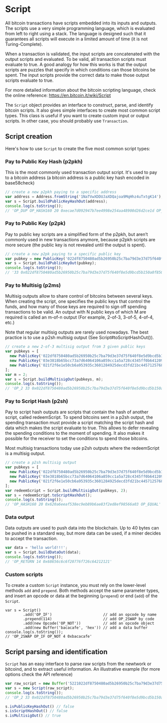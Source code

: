 # Script

All bitcoin transactions have scripts embedded into its inputs and outputs.
The scripts use a very simple programming language, which is evaluated from
left to right using a stack. The language is designed such that it guarantees
all scripts will execute in a limited amount of time (it is not Turing-Complete).

When a transaction is validated, the input scripts are concatenated with the output
scripts and evaluated. To be valid, all transaction scripts must evaluate to true. 
A good analogy for how this works is that the output scripts are puzzles that specify
in which conditions can those bitcoins be spent. The input scripts provide the correct
data to make those output scripts evaluate to true.


For more detailed information about the bitcoin scripting language, check the
online reference: https://en.bitcoin.it/wiki/Script

The `Script` object provides an interface to construct, parse, and identify bitcoin
scripts. It also gives simple interfaces to create most common script types. This class
is useful if you want to create custom input or output scripts. In other case,
you should probably use `Transaction`.


## Script creation

Here's how to use `Script` to create the five most common script types:

### Pay to Public Key Hash (p2pkh)

This is the most commonly used transaction output script. It's used to pay to
a bitcoin address (a bitcoin address is a public key hash encoded in base58check)

```javascript
// create a new p2pkh paying to a specific address
var address = Address.fromString('1NaTVwXDDUJaXDQajoa9MqHhz4uTxtgK14');
var s = Script.buildPublicKeyHashOut(address);
console.log(s.toString());
// 'OP_DUP OP_HASH160 20 0xecae7d092947b7ee4998e254aa48900d26d2ce1d OP_EQUALVERIFY OP_CHECKSIG'
```
### Pay to Public Key (p2pk)

Pay to public key scripts are a simplified form of the p2pkh,
but aren’t commonly used in new transactions anymore, because p2pkh scripts are
more secure (the public key is not revealed until the output is spent). 

```javascript
// create a new p2pk paying to a specific public key
var pubkey = new PublicKey('022df8750480ad5b26950b25c7ba79d3e37d75f640f8e5d9bcd5b150a0f85014da');
var s = Script.buildPublicKeyOut(pubkey);
console.log(s.toString());
// '33 0x022df8750480ad5b26950b25c7ba79d3e37d75f640f8e5d9bcd5b150a0f85014da OP_CHECKSIG'
```

### Pay to Multisig (p2ms)

Multisig outputs allow to share control of bitcoins between several keys. When creating
the script, one specifies the public keys that control the funds, and how many of those
keys are required to sign off spending transactions to be valid. An output with N public keys
of which M are required is called an m-of-n output (For example, 2-of-3, 3-of-5, 4-of-4, etc.)

Note that regular multisig outputs are rarely used nowadays. The best practice
is to use a p2sh multisig output (See Script#toScriptHashOut()).

```javascript
// create a new 2-of-3 multisig output from 3 given public keys
var pubkeys = [
  new PublicKey('022df8750480ad5b26950b25c7ba79d3e37d75f640f8e5d9bcd5b150a0f85014da'),
  new PublicKey('03e3818b65bcc73a7d64064106a859cc1a5a728c4345ff0b641209fba0d90de6e9'),
  new PublicKey('021f2f6e1e50cb6a953935c3601284925decd3fd21bc445712576873fb8c6ebc18'),
];
var m = 2;
var s = Script.buildMultisigOut(pubkeys, m);
console.log(s.toString());
// 'OP_2 33 0x022df8750480ad5b26950b25c7ba79d3e37d75f640f8e5d9bcd5b150a0f85014da 33 0x03e3818b65bcc73a7d64064106a859cc1a5a728c4345ff0b641209fba0d90de6e9 33 0x021f2f6e1e50cb6a953935c3601284925decd3fd21bc445712576873fb8c6ebc18 OP_3 OP_CHECKMULTISIG'
```

### Pay to Script Hash (p2sh)

Pay to script hash outputs are scripts that contain the hash of another script, called redeemScript.
To spend bitcoins sent in a p2sh output, the spending transaction must provide a script
matching the script hash and data which makes the script evaluate to true.
This allows to defer revealing the spending conditions to the moment of spending. It also
makes it possible for the receiver to set the conditions to spend those bitcoins. 

Most multisig transactions today use p2sh outputs where the redeemScript is a multisig output.

```javascript
// create a p2sh multisig output
var pubkeys = [
  new PublicKey('022df8750480ad5b26950b25c7ba79d3e37d75f640f8e5d9bcd5b150a0f85014da'),
  new PublicKey('03e3818b65bcc73a7d64064106a859cc1a5a728c4345ff0b641209fba0d90de6e9'),
  new PublicKey('021f2f6e1e50cb6a953935c3601284925decd3fd21bc445712576873fb8c6ebc18'),
];
var redeemScript = Script.buildMultisigOut(pubkeys, 2);
var s = redeemScript.toScriptHashOut();
console.log(s.toString());
// 'OP_HASH160 20 0x620a6eeaf538ec9eb89b6ae83f2ed8ef98566a03 OP_EQUAL'
```
### Data output

Data outputs are used to push data into the blockchain. Up to 40 bytes can be pushed
in a standard way, but more data can be used, if a miner decides to accept the transaction.

```javascript
var data = 'hello world!!!';
var s = Script.buildDataOut(data);
console.log(s.toString());
// 'OP_RETURN 14 0x68656c6c6f20776f726c64212121'
```

### Custom scripts

To create a custom `Script` instance, you must rely on the lower-level methods `add`
and `prepend`. Both methods accept the same parameter types, and insert an opcode or
data at the beginning (`prepend`) or end (`add`) of the `Script`.

```
var s = Script()
        .add('OP_IF')                       // add an opcode by name
        .prepend(114)                       // add OP_2SWAP by code
        .add(new Opcode('OP_NOT'))          // add an opcode object
        .add(new Buffer('bacacafe', 'hex')) // add a data buffer
console.log(s.toString());
// 'OP_2SWAP OP_IF OP_NOT 4 0xbacacafe'
```


## Script parsing and identification

`Script` has an easy interface to parse raw scripts from the newtwork or bitcoind, 
and to extract useful information.
An illustrative example (for more options check the API reference)
```javascript
var raw_script = new Buffer('5221022df8750480ad5b26950b25c7ba79d3e37d75f640f8e5d9bcd5b150a0f85014da2103e3818b65bcc73a7d64064106a859cc1a5a728c4345ff0b641209fba0d90de6e921021f2f6e1e50cb6a953935c3601284925decd3fd21bc445712576873fb8c6ebc1853ae', 'hex');
var s = new Script(raw_script);
console.log(s.toString());
// 'OP_2 33 0x022df8750480ad5b26950b25c7ba79d3e37d75f640f8e5d9bcd5b150a0f85014da 33 0x03e3818b65bcc73a7d64064106a859cc1a5a728c4345ff0b641209fba0d90de6e9 33 0x021f2f6e1e50cb6a953935c3601284925decd3fd21bc445712576873fb8c6ebc18 OP_3 OP_CHECKMULTISIG'

s.isPublicKeyHashOut() // false
s.isScriptHashOut() // false
s.isMultisigOut() // true

```
